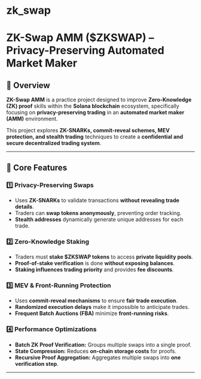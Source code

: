 # zk_swap

# ZK-Swap AMM ($ZKSWAP) – Privacy-Preserving Automated Market Maker

## 🚀 Overview

**ZK-Swap AMM** is a practice project designed to improve **Zero-Knowledge (ZK) proof** skills within the **Solana blockchain** ecosystem, specifically focusing on **privacy-preserving trading** in an **automated market maker (AMM)** environment.

This project explores **ZK-SNARKs, commit-reveal schemes, MEV protection, and stealth trading** techniques to create a **confidential and secure decentralized trading system**.

---


## 📌 Core Features

### 1️⃣ Privacy-Preserving Swaps
- Uses **ZK-SNARKs** to validate transactions **without revealing trade details**.
- Traders can **swap tokens anonymously**, preventing order tracking.
- **Stealth addresses** dynamically generate unique addresses for each trade.

### 2️⃣ Zero-Knowledge Staking
- Traders must **stake $ZKSWAP tokens** to access **private liquidity pools**.
- **Proof-of-stake verification** is done **without exposing balances**.
- **Staking influences trading priority** and provides **fee discounts**.

### 3️⃣ MEV & Front-Running Protection
- Uses **commit-reveal mechanisms** to ensure **fair trade execution**.
- **Randomized execution delays** make it impossible to anticipate trades.
- **Frequent Batch Auctions (FBA)** minimize **front-running risks**.

### 4️⃣ Performance Optimizations
- **Batch ZK Proof Verification:** Groups multiple swaps into a single proof.
- **State Compression:** Reduces **on-chain storage costs** for proofs.
- **Recursive Proof Aggregation:** Aggregates multiple swaps into **one verification step**.

---
